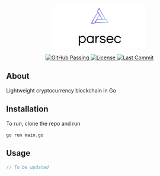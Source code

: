 <br/>
<p align="center">
        <img width="50%" src="https://raw.githubusercontent.com/quarterblue/parsec/main/public/images/parsec2.png" alt="Parsec logo">
</p>
<p align="center">
    <a href="https://github.com/quarterblue/parsec/actions/workflows/go.yml" target="_blank">
        <img src="https://github.com/quarterblue/parsec/actions/workflows/go.yml/badge.svg" alt="GitHub Passing">
    </a>
    <a href="https://github.com/quarterblue/parsec/blob/main/LICENSE" target="_blank">
        <img src="https://img.shields.io/badge/license-MIT-blue.svg" alt="License">
    </a>   
    <a href="https://github.com/quarterblue/parsec/graphs/commit-activity" target="_blank">
        <img src="https://img.shields.io/github/last-commit/quarterblue/parsec" alt="Last Commit">
    </a>
</p>

## About
Lightweight cryptocurrency blockchain in Go

## Installation

To run, clone the repo and run
```
go run main.go
```

## Usage

```go
// To be updated
```

